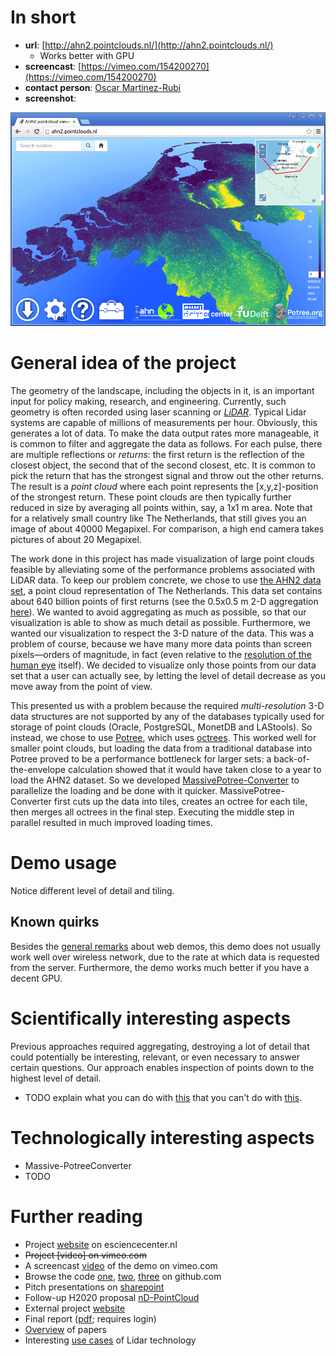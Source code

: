 # In short

- **url**: [http://ahn2.pointclouds.nl/](http://ahn2.pointclouds.nl/)
   - Works better with GPU
- **screencast**: [https://vimeo.com/154200270](https://vimeo.com/154200270)
- **contact person**: [Oscar Martinez-Rubi](https://www.esciencecenter.nl/profile/oscar-martinez-rubi-msc)
- **screenshot**: 

![screenshot](/demos/ahn2/screencapture-demo-ahn2.png "AHN2 Screenshot")


# General idea of the project

The geometry of the landscape, including the objects in it, is an important input for policy making, research, and engineering. Currently, such geometry is often recorded using laser scanning or [_LiDAR_](https://en.wikipedia.org/wiki/Lidar). Typical Lidar systems are capable of millions of measurements per hour. Obviously, this generates a lot of data. To make the data output rates more manageable, it is common to filter and aggregate the data as follows. For each pulse, there are multiple reflections or _returns_: the first return is the reflection of the closest object, the second that of the second closest, etc. It is common to pick the return that has the strongest signal and throw out the other returns. The result is a _point cloud_ where each point represents the [x,y,z]-position of the strongest return. These point clouds are then typically further reduced in size by averaging all points within, say, a 1x1 m area. Note that for a relatively small country like The Netherlands, that still gives you an image of about 40000 Megapixel. For comparison, a high end camera takes pictures of about 20 Megapixel.

The work done in this project has made visualization of large point clouds feasible by alleviating some of the performance problems associated with LiDAR data. To keep our problem concrete, we chose to use [the AHN2 data set](http://www.ahn.nl/index.html), a point cloud representation of The Netherlands. This data set contains about 640 billion points of first returns (see the 0.5x0.5 m 2-D aggregation [here](http://ahn.maps.arcgis.com/apps/webappviewer/index.html?id=c3c98b8a4ff84ff4938fafe7cc106e88)). We wanted to avoid aggregating as much as possible, so that our visualization is able to show as much detail as possible. Furthermore, we wanted our visualization to respect the 3-D nature of the data. This was a problem of course, because we have many more data points than screen pixels&mdash;orders of magnitude, in fact (even relative to the [resolution of the human eye](https://www.youtube.com/watch?v=4I5Q3UXkGd0) itself). We decided to visualize only those points from our data set that a user can actually see, by letting the level of detail decrease as you move away from the point of view. 

This presented us with a problem because the required _multi-resolution_ 3-D data structures are not supported by any of the databases typically used for storage of point clouds (Oracle, PostgreSQL, MonetDB and LAStools). So instead, we chose to use [Potree](http://potree.org/), which uses [octrees](https://en.wikipedia.org/wiki/Octree). This worked well for smaller point clouds, but loading the data from a traditional database into Potree proved to be a performance bottleneck for larger sets: a back-of-the-envelope calculation showed that it would have taken close to a year to load the AHN2 dataset. So we developed [MassivePotree-Converter](https://github.com/NLeSC/Massive-PotreeConverter) to parallelize the loading and be done with it quicker. MassivePotree-Converter first cuts up the data into tiles, creates an octree for each tile, then merges all octrees in the final step. Executing the middle step in parallel resulted in much improved loading times. 

# Demo usage

Notice different level of detail and tiling.

## Known quirks

Besides the [general remarks](/doc/demo-usage-general-remarks.md) about web demos, this demo does not usually work well over wireless network, due to the rate at which data is requested from the server. Furthermore, the demo works much better if you have a decent GPU.


# Scientifically interesting aspects

Previous approaches required aggregating, destroying a lot of detail that could potentially be interesting, relevant, or even necessary to answer certain questions. Our approach enables inspection of points down to the highest level of detail.

- TODO explain what you can do with [this](http://ahn2.pointclouds.nl/) that you can't do with [this](http://ahn.maps.arcgis.com/apps/webappviewer/index.html?id=c3c98b8a4ff84ff4938fafe7cc106e88).

# Technologically interesting aspects

- Massive-PotreeConverter
- TODO

# Further reading

- Project [website](https://www.esciencecenter.nl/project/massive-point-clouds-for-esciences) on esciencecenter.nl
- ~~Project [video] on vimeo.com~~
- A screencast [video](https://vimeo.com/147450441) of the demo on vimeo.com
- Browse the code [one](https://github.com/NLeSC/ahn-pointcloud-viewer), [two](https://github.com/NLeSC/Massive-PotreeConverter), [three](https://github.com/NLeSC/ahn-pointcloud-viewer-ws) on github.com
- Pitch presentations on [sharepoint](https://nlesc.sharepoint.com/Shared%20Documents/Forms/AllItems.aspx?RootFolder=%2FShared%20Documents%2FNLeSC%20Project%20Presentations%2FClosed%2FMassive%20point%20cloud%20for%20eSciences&FolderCTID=0x0120004EB0DBA245A10041AA401E78745EB1B1&View={2CC9F224-02CB-49B5-9DBB-C97AE29C8572})
- Follow-up H2020 proposal [nD-PointCloud](http://www.gdmc.nl:8080/mpc/nd-pointcloud)
- External project [website](http://pointclouds.nl)
- Final report ([pdf](https://nlesc.sharepoint.com/Shared%20Documents/NLeSC%20Project%20Presentations/Closed/Massive%20point%20cloud%20for%20eSciences/End%20Report.pdf); requires login)
- [Overview](http://www.gdmc.nl:8080/mpc/documents/papers) of papers
- Interesting [use cases](http://www.lidar-uk.com/usage-of-lidar/) of Lidar technology

